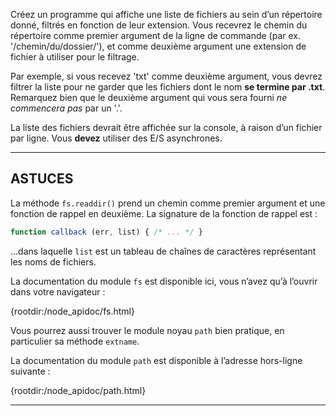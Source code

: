 Créez un programme qui affiche une liste de fichiers au sein d’un répertoire
donné, filtrés en fonction de leur extension.  Vous recevrez le chemin du
répertoire comme premier argument de la ligne de commande (par ex.
'/chemin/du/dossier/'), et comme deuxième argument une extension de fichier
à utiliser pour le filtrage.

Par exemple, si vous recevez 'txt' comme deuxième argument, vous devrez
filtrer la liste pour ne garder que les fichiers dont le nom **se termine
par .txt**.  Remarquez bien que le deuxième argument qui vous sera fourni
*ne commencera pas* par un '.'.

La liste des fichiers devrait être affichée sur la console, à raison d’un
fichier par ligne.  Vous **devez** utiliser des E/S asynchrones.

----------------------------------------------------------------------

## ASTUCES

La méthode `fs.readdir()` prend un chemin comme premier argument et une
fonction de rappel en deuxième.  La signature de la fonction de rappel est :

```js
function callback (err, list) { /* ... */ }
```

…dans laquelle `list` est un tableau de chaînes de caractères représentant
les noms de fichiers.

La documentation du module `fs` est disponible ici, vous n’avez qu’à l’ouvrir
dans votre navigateur :

  {rootdir:/node_apidoc/fs.html}

Vous pourrez aussi trouver le module noyau `path` bien pratique, en
particulier sa méthode `extname`.

La documentation du module `path` est disponible à l’adresse hors-ligne
suivante :

  {rootdir:/node_apidoc/path.html}

----------------------------------------------------------------------
